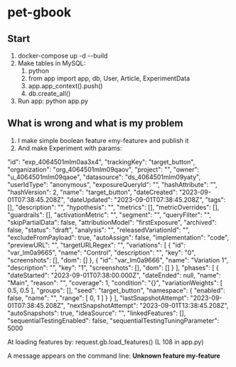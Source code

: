 # pet-gbook

## Start
1. docker-compose up -d --build
2. Make tables in MySQL:
   1) python
   2) from app import app, db, User, Article, ExperimentData
   3) app.app_context().push()
   4) db.create_all()
3. Run app: python app.py



## What is wrong and what is my problem

1. I make simple boolean feature «my-feature» and publish it
2. And make Experiment with params:










   
  "id": "exp_4064501mlm0aa3x4",
  "trackingKey": "target_button",
  "organization": "org_4064501mlm09qaov",
  "project": "",
  "owner": "u_4064501mlm09qaoe",
  "datasource": "ds_4064501mlm09yaty",
  "userIdType": "anonymous",
  "exposureQueryId": "",
  "hashAttribute": "",
  "hashVersion": 2,
  "name": "target_button",
  "dateCreated": "2023-09-01T07:38:45.208Z",
  "dateUpdated": "2023-09-01T07:38:45.208Z",
  "tags": [],
  "description": "",
  "hypothesis": "",
  "metrics": [],
  "metricOverrides": [],
  "guardrails": [],
  "activationMetric": "",
  "segment": "",
  "queryFilter": "",
  "skipPartialData": false,
  "attributionModel": "firstExposure",
  "archived": false,
  "status": "draft",
  "analysis": "",
  "releasedVariationId": "",
  "excludeFromPayload": true,
  "autoAssign": false,
  "implementation": "code",
  "previewURL": "",
  "targetURLRegex": "",
  "variations": [
    {
      "id": "var_lm0a9665",
      "name": "Control",
      "description": "",
      "key": "0",
      "screenshots": [],
      "dom": []
    },
    {
      "id": "var_lm0a9666",
      "name": "Variation 1",
      "description": "",
      "key": "1",
      "screenshots": [],
      "dom": []
    }
  ],
  "phases": [
    {
      "dateStarted": "2023-09-01T07:38:00.000Z",
      "dateEnded": null,
      "name": "Main",
      "reason": "",
      "coverage": 1,
      "condition": "{}",
      "variationWeights": [
        0.5,
        0.5
      ],
      "groups": [],
      "seed": "target_button",
      "namespace": {
        "enabled": false,
        "name": "",
        "range": [
          0,
          1
        ]
      }
    }
  ],
  "lastSnapshotAttempt": "2023-09-01T07:38:45.208Z",
  "nextSnapshotAttempt": "2023-09-01T13:38:45.208Z",
  "autoSnapshots": true,
  "ideaSource": "",
  "linkedFeatures": [],
  "sequentialTestingEnabled": false,
  "sequentialTestingTuningParameter": 5000


At loading features by:
request.gb.load_features()
(L 108 in app.py)

A message appears on the command line:
**Unknown feature my-feature**



